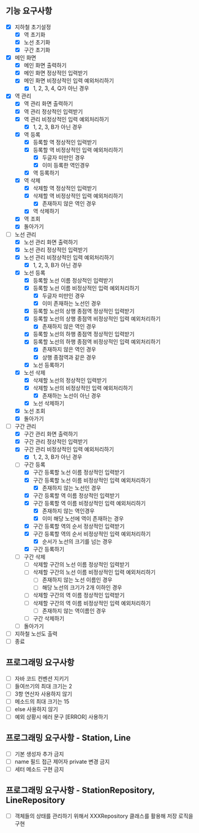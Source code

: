 ## 기능 요구사항

- [x] 지하철 초기설정
    - [x] 역 초기화
    - [x] 노선 초기화
    - [x] 구간 초기화
- [x] 메인 화면
    - [x] 메인 화면 출력하기
    - [x] 메인 화면 정상적인 입력받기
    - [x] 메인 화면 비정상적인 입력 예외처리하기
        - [x] 1, 2, 3, 4, Q가 아닌 경우
- [x] 역 관리
    - [x] 역 관리 화면 출력하기
    - [x] 역 관리 정상적인 입력받기
    - [x] 역 관리 비정상적인 입력 예외처리하기
        - [x] 1, 2, 3, B가 아닌 경우
    - [x] 역 등록
        - [x] 등록할 역 정상적인 입력받기
        - [x] 등록할 역 비정상적인 입력 예외처리하기
            - [x] 두글자 미만인 경우
            - [x] 이미 등록한 역인경우
        - [x] 역 등록하기
    - [x] 역 삭제
        - [x] 삭제할 역 정상적인 입력받기
        - [x] 삭제할 역 비정상적인 입력 예외처리하기
            - [x] 존재하지 않은 역인 경우
        - [x] 역 삭제하기
    - [x] 역 조회
    - [x] 돌아가기
- [ ] 노선 관리
    - [x] 노선 관리 화면 출력하기
    - [x] 노선 관리 정상적인 입력받기
    - [x] 노선 관리 비정상적인 입력 예외처리하기
        - [x] 1, 2, 3, B가 아닌 경우
    - [x] 노선 등록
        - [x] 등록할 노선 이름 정상적인 입력받기
        - [x] 등록할 노선 이름 비정상적인 입력 예외처리하기
            - [x] 두글자 미만인 경우
            - [x] 이미 존재하는 노선인 경우
        - [x] 등록할 노선의 상행 종점역 정상적인 입력받기
        - [x] 등록할 노선의 상행 종점역 비정상적인 입력 예외처리하기
            - [x] 존재하지 않은 역인 경우
        - [x] 등록할 노선의 하행 종점역 정상적인 입력받기
        - [x] 등록할 노선의 하행 종점역 비정상적인 입력 예외처리하기
            - [x] 존재하지 않은 역인 경우
            - [x] 상행 종점역과 같은 경우
        - [x] 노선 등록하기
    - [x] 노선 삭제
        - [x] 삭제할 노선의 정상적인 입력받기
        - [x] 삭제할 노선의 비정상적인 입력 예외처리하기
            - [x] 존재하는 노선이 아닌 경우
        - [x] 노선 삭제하기
    - [x] 노선 조회
    - [x] 돌아가기
- [ ] 구간 관리
    - [x] 구간 관리 화면 출력하기
    - [x] 구간 관리 정상적인 입력받기
    - [x] 구간 관리 비정상적인 입력 예외처리하기
        - [x] 1, 2, 3, B가 아닌 경우
    - [ ] 구간 등록
        - [x] 구간 등록할 노선 이름 정상적인 입력받기
        - [x] 구간 등록할 노선 이름 비정상적인 입력 예외처리하기
            - [x] 존재하지 않는 노선인 경우
        - [x] 구간 등록할 역 이름 정상적인 입력받기
        - [x] 구간 등록할 역 이름 비정상적인 입력 예외처리하기
            - [x] 존재하지 않는 역인경우
            - [x] 이미 해당 노선에 역이 존재하는 경우
        - [x] 구간 등록할 역의 순서 정상적인 입력받기
        - [x] 구간 등록할 역의 순서 비정상적인 입력 예외처리하기
            - [x] 순서가 노선의 크기를 넘는 경우
        - [x] 구간 등록하기
    - [ ] 구간 삭제
        - [ ] 삭제할 구간의 노선 이름 정상적인 입력받기
        - [ ] 삭제할 구간의 노선 이름 비정상적인 입력 예외처리하기
            - [ ] 존재하지 않는 노선 이름인 경우
            - [ ] 해당 노선의 크기가 2개 이하인 경우
        - [ ] 삭제할 구간의 역 이름 정상적인 입력받기
        - [ ] 삭제할 구간의 역 이름 비정상적인 입력 예외처리하기
            - [ ] 존재하지 않는 역이름인 경우
        - [ ] 구간 삭제하기
    - [ ] 돌아가기
- [ ] 지하철 노선도 출력
- [ ] 종료

## 프로그래밍 요구사항

- [ ] 자바 코드 컨벤션 지키기
- [ ] 들여쓰기의 최대 크기는 2
- [ ] 3항 연산자 사용하지 않기
- [ ] 메소드의 최대 크기는 15
- [ ] else 사용하지 않기
- [ ] 예외 상황시 에러 문구 [ERROR] 사용하기

## 프로그래밍 요구사항 - Station, Line

- [ ] 기본 생성자 추가 금지
- [ ] name 필드 접근 제어자 private 변경 금지
- [ ] 세터 메소드 구현 금지

## 프로그래밍 요구사항 - StationRepository, LineRepository

- [ ] 객체들의 상태를 관리하기 위해서 XXXRepository 클래스를 활용해 저장 로직을 구현